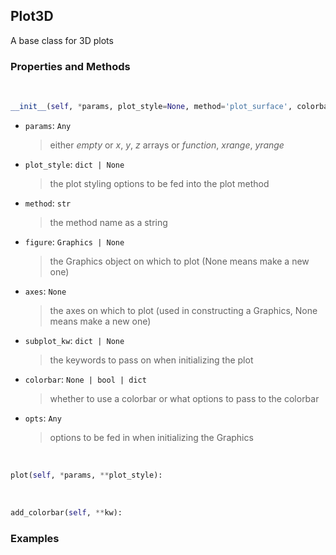 ## <a id="McUtils.McUtils.Plots.Plots.Plot3D">Plot3D</a>
A base class for 3D plots

### Properties and Methods
<a id="McUtils.McUtils.Plots.Plots.Plot3D.__init__" class="docs-object-method">&nbsp;</a>
```python
__init__(self, *params, plot_style=None, method='plot_surface', colorbar=None, figure=None, axes=None, subplot_kw=None, **opts): 
```

- `params`: `Any`
    >either _empty_ or _x_, _y_, _z_ arrays or _function_, _xrange_, _yrange_
- `plot_style`: `dict | None`
    >the plot styling options to be fed into the plot method
- `method`: `str`
    >the method name as a string
- `figure`: `Graphics | None`
    >the Graphics object on which to plot (None means make a new one)
- `axes`: `None`
    >the axes on which to plot (used in constructing a Graphics, None means make a new one)
- `subplot_kw`: `dict | None`
    >the keywords to pass on when initializing the plot
- `colorbar`: `None | bool | dict`
    >whether to use a colorbar or what options to pass to the colorbar
- `opts`: `Any`
    >options to be fed in when initializing the Graphics

<a id="McUtils.McUtils.Plots.Plots.Plot3D.plot" class="docs-object-method">&nbsp;</a>
```python
plot(self, *params, **plot_style): 
```

<a id="McUtils.McUtils.Plots.Plots.Plot3D.add_colorbar" class="docs-object-method">&nbsp;</a>
```python
add_colorbar(self, **kw): 
```

### Examples


